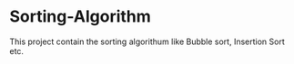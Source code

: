 # Sorting-Algorithm
This project contain the sorting algorithum like Bubble sort, Insertion Sort etc.
